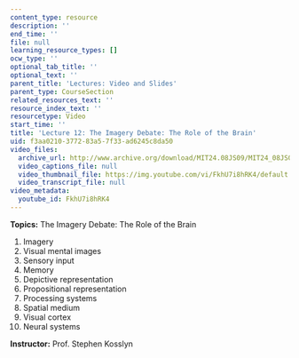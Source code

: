 ```yaml
---
content_type: resource
description: ''
end_time: ''
file: null
learning_resource_types: []
ocw_type: ''
optional_tab_title: ''
optional_text: ''
parent_title: 'Lectures: Video and Slides'
parent_type: CourseSection
related_resources_text: ''
resource_index_text: ''
resourcetype: Video
start_time: ''
title: 'Lecture 12: The Imagery Debate: The Role of the Brain'
uid: f3aa0210-3772-83a5-7f33-ad6245c8da50
video_files:
  archive_url: http://www.archive.org/download/MIT24.08JS09/MIT24_08JS09_lec12_300k.mp4
  video_captions_file: null
  video_thumbnail_file: https://img.youtube.com/vi/FkhU7i8hRK4/default.jpg
  video_transcript_file: null
video_metadata:
  youtube_id: FkhU7i8hRK4
---
```


**Topics:** The Imagery Debate: The Role of the Brain

1.  Imagery
2.  Visual mental images
3.  Sensory input
4.  Memory
5.  Depictive representation
6.  Propositional representation
7.  Processing systems
8.  Spatial medium
9.  Visual cortex
10.  Neural systems

**Instructor:** Prof. Stephen Kosslyn



